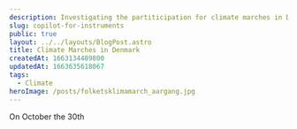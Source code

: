 ```yaml
---
description: Investigating the partiticipation for climate marches in Denmark the 30th october two days before general election.
slug: copilot-for-instruments
public: true
layout: ../../layouts/BlogPost.astro
title: Climate Marches in Denmark
createdAt: 1663134489800
updatedAt: 1663635618067
tags:
  - Climate
heroImage: /posts/folketsklimamarch_aargang.jpg
---
```

On October the 30th 